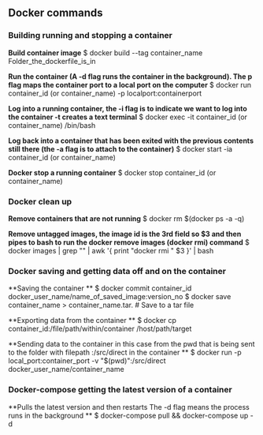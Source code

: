 ## Docker commands 

### Building running and stopping a container

**Build container image**
$ docker build --tag container_name Folder_the_dockerfile_is_in

**Run the container (A -d flag runs the container in the background). The p flag maps the container port to a local port on the computer**
$ docker run container_id (or container_name) -p localport:containerport

**Log into a running container, the -i flag is to indicate we want to log into the container -t creates a text terminal**
$ docker exec -it container_id (or container_name) /bin/bash 

**Log back into a container that has been exited with the previous contents still there (the -a flag is to attach to the container)**
$ docker start -ia container_id (or container_name)

**Docker stop a running container** 
$ docker stop container_id (or container_name)

### Docker clean up 

**Remove containers that are not running**
$ docker rm $(docker ps -a -q)

**Remove untagged images, the image id is the 3rd field so $3 and then pipes to bash to run the docker remove images (docker rmi) command**
$ docker images | grep "<none>" | awk '{ print "docker rmi " $3 }' | bash  

### Docker saving and getting data off and on the container

**Saving the container **
$ docker commit container_id  docker_user_name/name_of_saved_image:version_no
$ docker save container_name > container_name.tar. # Save to a tar file

**Exporting data from the container **
$ docker cp container_id:/file/path/within/container /host/path/target

**Sending data to the container in this case from the pwd  that is being sent to the folder with filepath :/src/direct in the container **
$ docker run -p local_port:container_port -v  "$(pwd)":/src/direct  docker_user_name/container_name

### Docker-compose getting the latest version of a container

**Pulls the latest version and then restarts The -d flag means the process runs in the background **
$ docker-compose pull && docker-compose up -d
